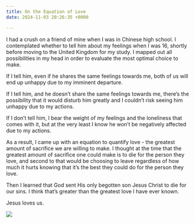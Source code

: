 ```yaml
---
title: On the Equation of Love
date: 2024-11-03 20:26:35 +0000

---
```


I had a crush on a friend of mine when I was in Chinese high school. I contemplated whether to tell him about my feelings when I was 16, shortly before moving to the United Kingdom for my study. I mapped out all possibilities in my head in order to evaluate the most optimal choice to make.

If I tell him, even if he shares the same feelings towards me, both of us will end up unhappy due to my imminent departure.

If I tell him, and he doesn’t share the same feelings towards me, there’s the possibility that it would disturb him greatly and I couldn’t risk seeing him unhappy due to my actions.

If I don’t tell him, I bear the weight of my feelings and the loneliness that comes with it, but at the very least I know he won’t be negatively affected due to my actions.

As a result, I came up with an equation to quantify love - the greatest amount of sacrifice we are willing to make. I thought at the time that the greatest amount of sacrifice one could make is to die for the person they love, and second to that would be choosing to leave regardless of how much it hurts knowing that it’s the best they could do for the person they love.

Then I learned that God sent His only begotten son Jesus Christ to die for our sins. I think that’s greater than the greatest love I have ever known.

Jesus loves us.

![](/c789e9b37275991777b10539dab01b9d.gif)